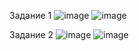 Задание 1
![image](https://github.com/user-attachments/assets/e905e3d0-e27f-4fd1-9e7d-a718bcd92bd9)
![image](https://github.com/user-attachments/assets/37605496-83d1-4cf2-9d7b-07ecf6a87b73)


Задание 2
![image](https://github.com/user-attachments/assets/67a206f5-38d5-4458-9d74-05200972a3f5)
![image](https://github.com/user-attachments/assets/66117f95-f621-49b8-8782-981f7ae69a57)
